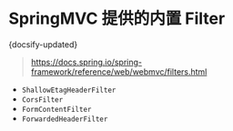 # SpringMVC 提供的内置 Filter
{docsify-updated}

> https://docs.spring.io/spring-framework/reference/web/webmvc/filters.html

+ `ShallowEtagHeaderFilter`
+ `CorsFilter`
+ `FormContentFilter`
+ `ForwardedHeaderFilter`